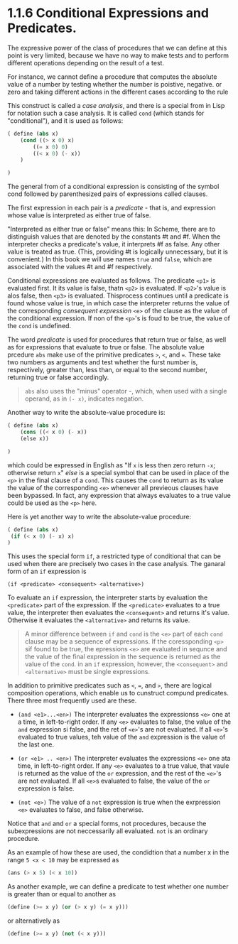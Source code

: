 # 1.1.6 Conditional Expressions and Predicates.

The expressive power of the class of procedures that we can define at this point is very limited, because we have no way to make tests and to perform different operations depending on the result of a test.

For instance, we cannot define a procedure that computes the absolute value of a number by testing whether the number is poistive, negative. or zero and taking different actions in the different cases according to the rule

This construct is called a *case analysis*, and there is a special from in Lisp for notation such a case analysis. It is called `cond` (which stands for "conditional"), and it is used as follows:

```lisp
( define (abs x)
    (cond ((> x 0) x)
        ((= x 0) 0)
        ((< x 0) (- x))
    )

)
```

The general from of a conditional expression is consisting of the symbol cond followed by parenthesized pairs of expressions called clauses.

The first expression in each pair is a *predicate* - that is, and expression whose value is interpreted as either true of false.

"Interpreted as either true or false" means this: In Scheme, there are to distinguish values that are denoted by the constants #t and #f. When the interpreter checks a predicate's value, it interprets #f as false. Any other value is treated as true. (This, providing #t is logically unnecessary, but it is convenient.) In this book we will use names `true` and `false`, which are associated with the values #t and #f respectively.

Conditional expressions are evaluated as follows. The predicate `<p1>` is evaluated first. It its value is false, thatn `<p2>` is evaluated. If `<p2>`'s value is alos false, then `<p3>` is evaluated. Thisprocess continues until a predicate is found whose value is true, in which case the interpreter returns the value of the corresponding *consequent expression* `<e>` of the clause as the value of the conditional expression. If non of the `<p>`'s is foud to be true, the value of the `cond` is undefined.

The word *predicate* is used for procedures that return true or false, as well as for expressions that evaluate to true or false. The absolute value prcedure `abs` make use of the primitive predicates `>`, `<`, and `=`. These take two numbers as arguments and test whether the furst number is, respectively, greater than, less than, or equal to the second number, returning true or false accordingly.

> `abs` also uses the "minus" operator -, which, when used with a single operand, as in `(- x)`, indicates negation.

Another way to write the absolute-value procedure is:

```lisp
( define (abs x)
    (cons ((< x 0) (- x))
    (else x))

)
```

which could be expressed in English as "If `x` is less then zero return `-x`; otherwise return `x`"  *else* is a special symbol that can be used in place of the `<p>` in the final clause of a `cond`. This causes the `cond` to return as its value the value of the corresponding `<e>` whenever all previeous clauses have been bypassed. In fact, any expression that always evaluates to a true value could be used as the `<p>` here.

Here is yet another way to write the absolute-value procedure:

```lisp
( define (abs x)
 (if (< x 0) (- x) x)
)
```

This uses the special form `if`, a restricted type of conditional that can be used when there are precisely two cases in the case analysis. The ganaral form of an `if` expression is

`(if <predicate> <consequent> <alternative>)`

To evaluate an `if` expression, the interpreter starts by evaluation the `<predicate>` part of the expression. If the `<predicate>` evaluates to a true value, the interpreter then evaluates the `<consequent>` and returns it's value. Otherwise it evaluates the `<alternative>` and returns its value.

> A minor difference between `if` and `cond` is the `<e>` part of each `cond` clause may be a sequence of expressions. If the coressponding `<p>` sif found to be true, the epressions `<e>` are evaluated in sequnce and the value of the final expression in the sequence is returned as the value of the `cond`. in an `if` expression, however, the `<consequent>` and `<alternative>` must be single expressions.

In addition to primitive predicates such as `<`, `=`, and `>`, there are logical composition operations, which enable us to cunstruct compund predicates. There three most frequently used are these.

- `(and <e1>...<en>)` The interpreter evaluates the expressionss `<e>` one at a time, in left-to-right order. If any `<e>` evaluates to false, the value of the `and` expression si false, and the ret of `<e>`'s are not evaluated. If all `<e>`'s evaluated to true values, teh value of the `and` expression is the value of the last one.

- `(or <e1> .. <en>)` The interpreter evaluates the expressions `<e>` one ata time, in left-to-right order. If any `<e>` evaluates to a true value, that vaule is returned as the value of the `or` expression, and the rest of the `<e>`'s are not evaluated. If all `<e>`s evaluated to false, the value of the `or` expression is false.

- `(not <e>)` The value of a `not` expression is true when the exrpression `<e>` evaluates to false, and false otherwise.

Notice that `and` and `or` a special forms, not procedures, because the subexpressions are not neccessarily all evaluated. `not` is an ordinary procedure.

As an example of how these are used, the condidtion that a number x in the range `5 <x < 10` may be expressed as

```lisp
(ans (> x 5) (< x 10))
```

As another example, we can define a predicate to test whether one number is greater than or equal to another as

```lisp
(define (>= x y) (or (> x y) (= x y)))
```

or alternatively as

```lisp
(define (>= x y) (not (< x y)))
```
